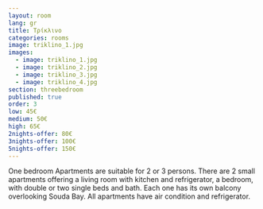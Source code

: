 ```yaml
---
layout: room
lang: gr
title: Τρίκλινο
categories: rooms
image: triklino_1.jpg
images:
  - image: triklino_1.jpg
  - image: triklino_2.jpg
  - image: triklino_3.jpg
  - image: triklino_4.jpg
section: threebedroom
published: true
order: 3
low: 45€
medium: 50€
high: 65€
2nights-offer: 80€
3nights-offer: 100€
5nights-offer: 150€
---
```


One bedroom Apartments are suitable for 2 or 3 persons. 
There are 2 small apartments offering a living room with kitchen and refrigerator, a bedroom, with double or two single beds and bath. 
Each one has its own balcony overlooking Souda Bay. All apartments have air condition and refrigerator.